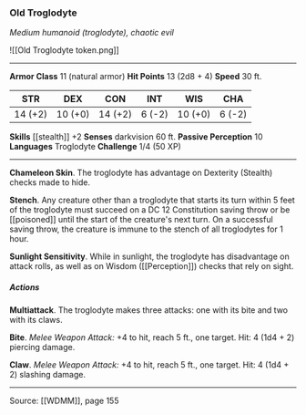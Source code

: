 ### Old Troglodyte
_Medium humanoid (troglodyte), chaotic evil_

![[Old Troglodyte token.png]]


---

**Armor Class** 11 (natural armor)
**Hit Points** 13 (2d8 + 4)
**Speed** 30 ft.

| STR     | DEX     | CON     | INT     | WIS     | CHA     |
|---------|---------|---------|---------|---------|---------|
| 14 (+2) | 10 (+0) | 14 (+2) | 6 (-2) | 10 (+0) | 6 (-2) |

**Skills** [[stealth]] +2
**Senses** darkvision 60 ft.
**Passive Perception** 10
**Languages** Troglodyte
**Challenge** 1/4 (50 XP)

---

**Chameleon Skin**. The troglodyte has advantage on Dexterity (Stealth) checks made to hide.

**Stench**. Any creature other than a troglodyte that starts its turn within 5 feet of the troglodyte must succeed on a DC 12 Constitution saving throw or be [[poisoned]] until the start of the creature's next turn. On a successful saving throw, the creature is immune to the stench of all troglodytes for 1 hour.

**Sunlight Sensitivity**. While in sunlight, the troglodyte has disadvantage on attack rolls, as well as on Wisdom ([[Perception]]) checks that rely on sight.

##### Actions
**Multiattack**. The troglodyte makes three attacks: one with its bite and two with its claws.

**Bite**. _Melee Weapon Attack:_ +4 to hit, reach 5 ft., one target. Hit: 4 (1d4 + 2) piercing damage.

**Claw**. _Melee Weapon Attack:_ +4 to hit, reach 5 ft., one target. Hit: 4 (1d4 + 2) slashing damage.


---

Source: [[WDMM]], page 155
